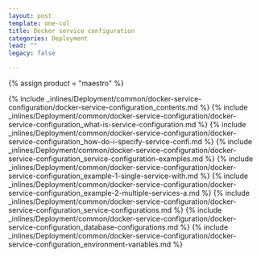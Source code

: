 ```yaml
---
layout: post
template: one-col
title: Docker service configuration
categories: Deployment
lead: ""
legacy: false

---
```

{% assign product = "maestro" %}

{% include _inlines/Deployment/common/docker-service-configuration/docker-service-configuration_contents.md %}
{% include _inlines/Deployment/common/docker-service-configuration/docker-service-configuration_what-is-service-configuration.md %}
{% include _inlines/Deployment/common/docker-service-configuration/docker-service-configuration_how-do-i-specify-service-confi.md %}
{% include _inlines/Deployment/common/docker-service-configuration/docker-service-configuration_service-configuration-examples.md %}
{% include _inlines/Deployment/common/docker-service-configuration/docker-service-configuration_example-1-single-service-with.md %}
{% include _inlines/Deployment/common/docker-service-configuration/docker-service-configuration_example-2-multiple-services-a.md %}
{% include _inlines/Deployment/common/docker-service-configuration/docker-service-configuration_service-configurations.md %}
{% include _inlines/Deployment/common/docker-service-configuration/docker-service-configuration_database-configurations.md %}
{% include _inlines/Deployment/common/docker-service-configuration/docker-service-configuration_environment-variables.md %}
